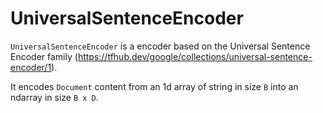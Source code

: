 # UniversalSentenceEncoder

`UniversalSentenceEncoder` is a encoder based on the Universal Sentence
Encoder family (https://tfhub.dev/google/collections/universal-sentence-encoder/1).

It encodes ``Document`` content from an 1d array of string in size `B` into an ndarray in size `B x D`.